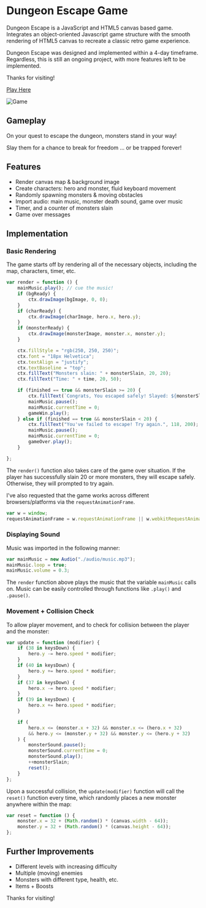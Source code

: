 # Dungeon Escape Game

Dungeon Escape is a JavaScript and HTML5 canvas based game. Integrates an object-oriented Javascript game structure with the smooth rendering of HTML5 canvas to recreate a classic retro game experience.

Dungeon Escape was designed and implemented within a 4-day timeframe. Regardless, this is still an ongoing project, with more features left to be implemented. 

Thanks for visiting!

[Play Here](https://mattjang96.github.io/Dungeon-Escape/)

![Game](https://s3-us-west-1.amazonaws.com/shuttr-dev-seeds/Dungeon.png)

## Gameplay
On your quest to escape the dungeon, monsters stand in your way! 

Slay them for a chance to break for freedom ... or be trapped forever!

## Features 

- Render canvas map & background image
- Create characters: hero and monster, fluid keyboard movement
- Randomly spawning monsters & moving obstacles 
- Import audio: main music, monster death sound, game over music
- Timer, and a counter of monsters slain
- Game over messages

## Implementation
### Basic Rendering
The game starts off by rendering all of the necessary objects, including the map, characters, timer, etc. 
```javascript
var render = function () {
    mainMusic.play(); // cue the music!
    if (bgReady) {
        ctx.drawImage(bgImage, 0, 0);
    }
    if (charReady) {
        ctx.drawImage(charImage, hero.x, hero.y);
    }
    if (monsterReady) {
        ctx.drawImage(monsterImage, monster.x, monster.y);
    }

    ctx.fillStyle = "rgb(250, 250, 250)";
    ctx.font = "18px Helvetica";
    ctx.textAlign = "justify";
    ctx.textBaseline = "top";
    ctx.fillText("Monsters slain: " + monsterSlain, 20, 20);
    ctx.fillText("Time: " + time, 20, 50);

    if (finished == true && monsterSlain >= 20) {
        ctx.fillText(`Congrats, You escaped safely! Slayed: ${monsterSlain} monsters.`, 50, 220);mainMusic.play();
        mainMusic.pause();
        mainMusic.currentTime = 0;
        gameWin.play();
    } else if (finished == true && monsterSlain < 20) {
        ctx.fillText("You've failed to escape! Try again.", 118, 200);
        mainMusic.pause();
        mainMusic.currentTime = 0;
        gameOver.play();
    }

};
``` 
The `render()` function also takes care of the game over situation. If the player has successfully slain 20 or more monsters, they will escape safely. Otherwise, they will prompted to try again.

I've also requested that the game works across different browsers/platforms via the `requestAnimationFrame`.
```javascript
var w = window;
requestAnimationFrame = w.requestAnimationFrame || w.webkitRequestAnimationFrame || w.msRequestAnimationFrame || w.mozRequestAnimationFrame;
```
### Displaying Sound
Music was imported in the following manner:
```javascript
var mainMusic = new Audio("./audio/music.mp3");
mainMusic.loop = true;
mainMusic.volume = 0.3;
```
The `render` function above plays the music that the variable `mainMusic` calls on. Music can be easily controlled through functions like `.play()` and `.pause()`. 

### Movement + Collision Check
To allow player movement, and to check for collision between the player and the monster:
```javascript  
var update = function (modifier) {
    if (38 in keysDown) {
        hero.y -= hero.speed * modifier;
    }
    if (40 in keysDown) { 
        hero.y += hero.speed * modifier;
    }
    if (37 in keysDown) {
        hero.x -= hero.speed * modifier;
    }
    if (39 in keysDown) { 
        hero.x += hero.speed * modifier;
    }

    if (
        hero.x <= (monster.x + 32) && monster.x <= (hero.x + 32)
        && hero.y <= (monster.y + 32) && monster.y <= (hero.y + 32)
    ) {
        monsterSound.pause();
        monsterSound.currentTime = 0;
        monsterSound.play();
        ++monsterSlain;
        reset();
    }
};
```
Upon a successful collision, the `update(modifier)` function will call the `reset()` function every time, which randomly places a new monster anywhere within the map:
```javascript
var reset = function () {
    monster.x = 32 + (Math.random() * (canvas.width - 64));
    monster.y = 32 + (Math.random() * (canvas.height - 64));
};
```

## Further Improvements

- Different levels with increasing difficulty
- Multiple (moving) enemies 
- Monsters with different type, health, etc.
- Items + Boosts

Thanks for visiting!
